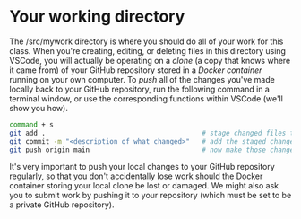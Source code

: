 # Your working directory

The /src/mywork directory is where you should do all of your work for this class. When you're creating, editing, or deleting files in this directory using VSCode, you will actually be operating on a *clone* (a copy that knows where it came from) of your GitHub repository stored in a *Docker container* running on your own computer. To *push* all of the changes you've made locally back to your GitHub repository, run the following command in a terminal window, or use the corresponding functions within VSCode (we'll show you how).

``` sh
command + s
git add .                                       # stage changed files to be added to your local clone
git commit -m "<description of what changed>"   # add the staged changes to your local clone 
git push origin main                            # now make those changes to your GitHub repository
```

It's very important to push your local changes to your GitHub repository regularly, so that you don't accidentally lose work should the Docker container storing your local clone be lost or damaged. We might also ask you to submit work by pushing it to your repository (which must be set to be a private GitHub repository).
